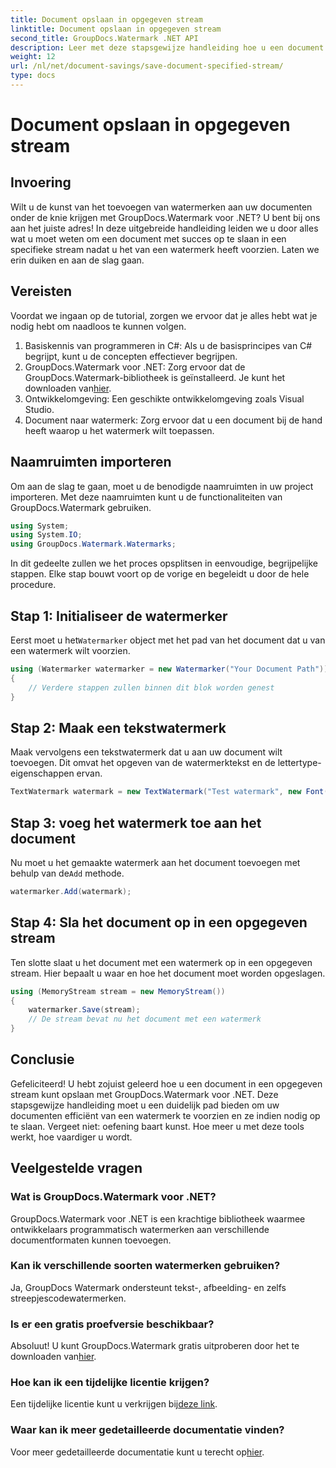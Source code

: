 ```yaml
---
title: Document opslaan in opgegeven stream
linktitle: Document opslaan in opgegeven stream
second_title: GroupDocs.Watermark .NET API
description: Leer met deze stapsgewijze handleiding hoe u een document in een opgegeven stream kunt opslaan met GroupDocs.Watermark voor .NET. Perfect voor ontwikkelaars van alle niveaus.
weight: 12
url: /nl/net/document-savings/save-document-specified-stream/
type: docs
---
```

# Document opslaan in opgegeven stream

## Invoering
Wilt u de kunst van het toevoegen van watermerken aan uw documenten onder de knie krijgen met GroupDocs.Watermark voor .NET? U bent bij ons aan het juiste adres! In deze uitgebreide handleiding leiden we u door alles wat u moet weten om een document met succes op te slaan in een specifieke stream nadat u het van een watermerk heeft voorzien. Laten we erin duiken en aan de slag gaan.
## Vereisten
Voordat we ingaan op de tutorial, zorgen we ervoor dat je alles hebt wat je nodig hebt om naadloos te kunnen volgen.
1. Basiskennis van programmeren in C#: Als u de basisprincipes van C# begrijpt, kunt u de concepten effectiever begrijpen.
2.  GroupDocs.Watermark voor .NET: Zorg ervoor dat de GroupDocs.Watermark-bibliotheek is geïnstalleerd. Je kunt het downloaden van[hier](https://releases.groupdocs.com/Watermark/net/).
3. Ontwikkelomgeving: Een geschikte ontwikkelomgeving zoals Visual Studio.
4. Document naar watermerk: Zorg ervoor dat u een document bij de hand heeft waarop u het watermerk wilt toepassen.
## Naamruimten importeren
Om aan de slag te gaan, moet u de benodigde naamruimten in uw project importeren. Met deze naamruimten kunt u de functionaliteiten van GroupDocs.Watermark gebruiken.
```csharp
using System;
using System.IO;
using GroupDocs.Watermark.Watermarks;
```
In dit gedeelte zullen we het proces opsplitsen in eenvoudige, begrijpelijke stappen. Elke stap bouwt voort op de vorige en begeleidt u door de hele procedure.
## Stap 1: Initialiseer de watermerker
 Eerst moet u het`Watermarker` object met het pad van het document dat u van een watermerk wilt voorzien.
```csharp
using (Watermarker watermarker = new Watermarker("Your Document Path"))
{
    // Verdere stappen zullen binnen dit blok worden genest
}
```
## Stap 2: Maak een tekstwatermerk
Maak vervolgens een tekstwatermerk dat u aan uw document wilt toevoegen. Dit omvat het opgeven van de watermerktekst en de lettertype-eigenschappen ervan.
```csharp
TextWatermark watermark = new TextWatermark("Test watermark", new Font("Arial", 12));
```
## Stap 3: voeg het watermerk toe aan het document
 Nu moet u het gemaakte watermerk aan het document toevoegen met behulp van de`Add` methode.
```csharp
watermarker.Add(watermark);
```
## Stap 4: Sla het document op in een opgegeven stream
Ten slotte slaat u het document met een watermerk op in een opgegeven stream. Hier bepaalt u waar en hoe het document moet worden opgeslagen.
```csharp
using (MemoryStream stream = new MemoryStream())
{
    watermarker.Save(stream);
    // De stream bevat nu het document met een watermerk
}
```
## Conclusie
Gefeliciteerd! U hebt zojuist geleerd hoe u een document in een opgegeven stream kunt opslaan met GroupDocs.Watermark voor .NET. Deze stapsgewijze handleiding moet u een duidelijk pad bieden om uw documenten efficiënt van een watermerk te voorzien en ze indien nodig op te slaan. Vergeet niet: oefening baart kunst. Hoe meer u met deze tools werkt, hoe vaardiger u wordt.
## Veelgestelde vragen
### Wat is GroupDocs.Watermark voor .NET?
GroupDocs.Watermark voor .NET is een krachtige bibliotheek waarmee ontwikkelaars programmatisch watermerken aan verschillende documentformaten kunnen toevoegen.
### Kan ik verschillende soorten watermerken gebruiken?
Ja, GroupDocs Watermark ondersteunt tekst-, afbeelding- en zelfs streepjescodewatermerken.
### Is er een gratis proefversie beschikbaar?
 Absoluut! U kunt GroupDocs.Watermark gratis uitproberen door het te downloaden van[hier](https://releases.groupdocs.com/).
### Hoe kan ik een tijdelijke licentie krijgen?
 Een tijdelijke licentie kunt u verkrijgen bij[deze link](https://purchase.groupdocs.com/temporary-license/).
### Waar kan ik meer gedetailleerde documentatie vinden?
 Voor meer gedetailleerde documentatie kunt u terecht op[hier](https://tutorials.groupdocs.com/Watermark/net/).